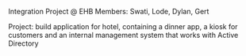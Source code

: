 Integration Project @ EHB
Members:
Swati,
Lode,
Dylan,
Gert

Project: build application for hotel, containing a dinner app, a kiosk for customers and an internal management system that works with Active Directory
